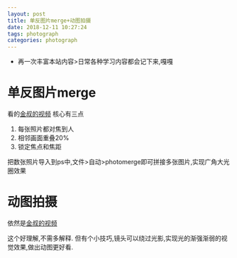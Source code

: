 ```yaml
---
layout: post
title: 单反图片merge+动图拍摄
date: 2018-12-11 10:27:24
tags: photograph
categories: photograph
---
```

- 再一次丰富本站内容>日常各种学习内容都会记下来,嘎嘎

# 单反图片merge

看的[金叔的视频](https://www.bilibili.com/video/av37482207?from=search&seid=16034777422190311625) 核心有三点
1. 每张照片都对焦到人
2. 相邻画面重叠20%
3. 锁定焦点和焦距

把数张照片导入到ps中,文件>自动>photomerge即可拼接多张图片,实现广角大光圈效果

# 动图拍摄

依然是[金叔的视频](https://www.bilibili.com/video/av24390320)

这个好理解,不需多解释. 但有个小技巧,镜头可以绕过光影,实现光的渐强渐弱的视觉效果,做出动图更好看.
